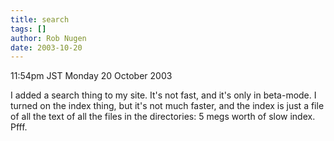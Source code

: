 ```yaml
---
title: search
tags: []
author: Rob Nugen
date: 2003-10-20
---
```


<p class=date>11:54pm JST Monday 20 October 2003</p>

<p>I added a search thing to my site.  It's not fast, and it's only in
beta-mode.  I turned on the index thing, but it's not much faster, and
the index is just a file of all the text of all the files in the
directories: 5 megs worth of slow index.  Pfff.</p>
